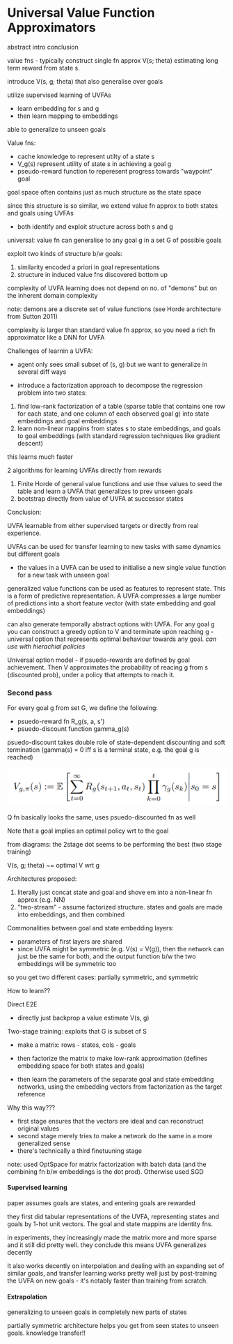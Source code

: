 # Universal Value Function Approximators

abstract intro conclusion

value fns - typically construct single fn approx V(s; theta) estimating long term reward from state s.

introduce V(s, g; theta) that also generalise over goals

utilize supervised learning of UVFAs
- learn embedding for s and g
- then learn mapping to embeddings

able to generalize to unseen goals


Value fns:
- cache knowledge to represent utilty of a state s
- V_g(s) represent utility of state s in achieving a goal g
- pseudo-reward function to reperesent progress towards "waypoint" goal

goal space often contains just as much structure as the state space

since this structure is so similar, we extend value fn approx to both states and goals using UVFAs
- both identify and exploit structure across both s and g

universal: value fn can generalise to any goal g in a set G of possible goals

exploit two kinds of structure b/w goals:
1. similarity encoded a priori in goal representations
2. structure in induced value fns discovered bottom up

complexity of UVFA learning does not depend on no. of "demons" but on the inherent domain complexity

note: demons are a discrete set of value functions (see Horde architecture from Sutton 2011)

complexity is larger than standard value fn approx, so you need a rich fn approximator like a DNN for UVFA


Challenges of learnin a UVFA:

- agent only sees small subset of (s, g) but we want to generalize in several diff ways

- introduce a factorization approach to decompose the regression problem into two states:
1. find low-rank factorization of a table (sparse table that contains one row for each state, and one column of each observed goal g) into state embeddings and goal embeddings
2. learn non-linear mappins from states s to state embeddings, and goals to goal embeddings (with standard regression techniques like gradient descent)

this learns much faster

2 algorithms for learning UVFAs directly from rewards
1. Finite Horde of general value functions and use thse values to seed the table and learn a UVFA that generalizes to prev unseen goals
2. bootstrap directly from value of UVFA at successor states

Conclusion:

UVFA learnable from either supervised targets or directly from real experience.

UVFAs can be used for transfer learning to new tasks with same dynamics but different goals
- the values in a UVFA can be used to initialise a new single value function for a new task with unseen goal

generalized value functions can be used as features to represent state. This is a form of predictive representation. A UVFA compresses a large number of predictions into a short feature vector (with state embedding and goal embeddings)

can also generate temporally abstract options with UVFA. For any goal g you can construct a greedy option to V and terminate upon reaching g - universal option that represents optimal behaviour towards any goal. *can use with hierachial policies*

Universal option model - if psuedo-rewards are defined by goal achievement. Then V approximates the probability of reacing g from s (discounted prob), under a policy that attempts to reach it.


### Second pass

For every goal g from set G, we define the following:
- psuedo-reward fn R_g(s, a, s')
- psuedo-discount function gamma_g(s)

psuedo-discount takes double role of state-dependent discounting and soft termination (gamma(s) = 0 iff s is a terminal state, e.g. the goal g is reached)

![aight](imgs/goal_value_psuedo_return.PNG)

Q fn basically looks the same, uses psuedo-discounted fn as well

Note that a goal implies an optimal policy wrt to the goal

from diagrams:
the 2stage dot seems to be performing the best (two stage training)


V(s, g; theta) ~= optimal V wrt g

Architectures proposed:

1. literally just concat state and goal and shove em into a non-linear fn approx (e.g. NN)
2. "two-stream" - assume factorized structure. states and goals are made into embeddings, and then combined


Commonalities between goal and state embedding layers:
- parameters of first layers are shared
- since UVFA might be symmetric (e.g. V(s) = V(g)), then the network can just be the same for both, and the output function b/w the two embeddings will be symmetric too

so you get two different cases: partially symmetric, and symmetric

How to learn??

Direct E2E
- directly just backprop a value estimate V(s, g)


Two-stage training: exploits that G is subset of S
- make a matrix: rows - states, cols - goals
- then factorize the matrix to make low-rank approximation (defines embedding space for both states and goals)

- then learn the parameters of the separate goal and state embedding networks, using the embedding vectors from factorization as the target reference

Why this way???
- first stage ensures that the vectors are ideal and can reconstruct original values
- second stage merely tries to make a network do the same in a more generalized sense
- there's technically a third finetuuning stage

note: used OptSpace for matrix factorization with batch data (and the combining fn b/w embeddings is the dot prod). Otherwise used SGD

#### Supervised learning

paper assumes goals are states, and entering goals are rewarded

they first did tabular representations of the UVFA, representing states and goals by 1-hot unit vectors. The goal and state mappins are identity fns.

in experiments, they increasingly made the matrix more and more sparse and it still did pretty well. they conclude this means UVFA generalizes decently


It also works decently on interpolation and dealing with an expanding set of similar goals, and transfer learning works pretty well just by post-training the UVFA on new goals - it's notably faster than training from scratch.

#### Extrapolation

generalizing to unseen goals in completely new parts of states

partially symmetric architecture helps you get from seen states to unseen goals. knowledge transfer!!
